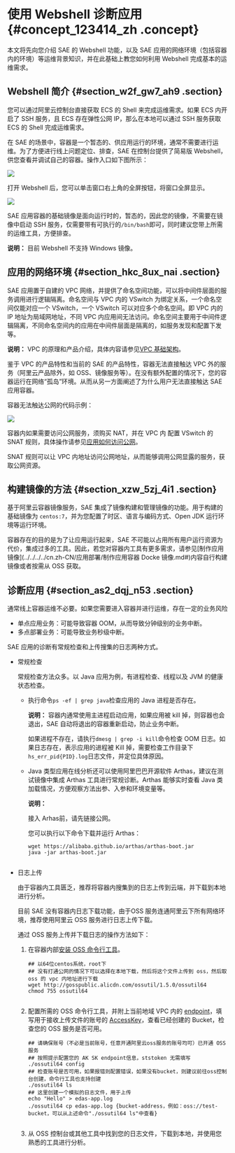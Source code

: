 # 使用 Webshell 诊断应用 {#concept_123414_zh .concept}

本文将先向您介绍 SAE 的 Webshell 功能，以及 SAE 应用的网络环境（包括容器内的环境）等运维背景知识，并在此基础上教您如何利用 Webshell 完成基本的运维需求。

## Webshell 简介 {#section_w2f_gw7_ah9 .section}

您可以通过阿里云控制台直接获取 ECS 的 Shell 来完成运维需求。如果 ECS 内开启了 SSH 服务，且 ECS 存在弹性公网 IP，那么在本地可以通过 SSH 服务获取 ECS 的 Shell 完成运维需求。

在 SAE 的场景中，容器是一个暂态的、供应用运行的环境，通常不需要进行运维。为了方便进行线上问题定位、排查，SAE 在控制台提供了简易版 Webshell，供您查看并调试自己的容器。操作入口如下图所示：

![](http://docs-aliyun.cn-hangzhou.oss.aliyun-inc.com/assets/pic/123414/cn_zh/1561705730643/webshell%E5%85%A5%E5%8F%A3.png)

打开 Webshell 后，您可以单击窗口右上角的全屏按钮，将窗口全屏显示。

![](http://docs-aliyun.cn-hangzhou.oss.aliyun-inc.com/assets/pic/123414/cn_zh/1561706052658/webshell%E5%85%A8%E5%B1%8F.png)

SAE 应用容器的基础镜像是面向运行时的，暂态的，因此您的镜像，不需要在镜像中启动 SSH 服务，仅需要带有可执行的`/bin/bash`即可，同时建议您带上所需的运维工具，方便排查。

**说明：** 目前 Webshell 不支持 Windows 镜像。

## 应用的网络环境 {#section_hkc_8ux_nai .section}

SAE 应用置于自建的 VPC 网络，并提供了命名空间功能，可以将中间件层面的服务调用进行逻辑隔离。命名空间与 VPC 内的 VSwitch 为绑定关系，一个命名空间仅能对应一个 VSwitch，一个 VSwitch 可以对应多个命名空间。即 VPC 内的 IP 地址为局域网地址，不同 VPC 内应用间无法访问。命名空间主要用于中间件逻辑隔离，不同命名空间内的应用在中间件层面是隔离的，如服务发现和配置下发等。

**说明：** VPC 的原理和产品介绍，具体内容请参见[VPC 基础架构](https://help.aliyun.com/document_detail/34221.html)。

鉴于 VPC 的产品特性和当前的 SAE 的产品特性，容器无法直接触达 VPC 外的服务（阿里云产品除外，如 OSS、镜像服务等）。在没有额外配置的情况下，您的容器运行在网络“孤岛”环境。从而从另一方面阐述了为什么用户无法直接触达 SAE 应用容器。

容器无法触达公网的代码示例：

![](http://docs-aliyun.cn-hangzhou.oss.aliyun-inc.com/assets/pic/123414/cn_zh/1561708585549/webshell-docker.png)

容器内如果需要访问公网服务，须购买 NAT，并在 VPC 内 配置 VSwitch 的 SNAT 规则，具体操作请参见[应用如何访问公网](https://help.aliyun.com/document_detail/100317.html)。

SNAT 规则可以让 VPC 内地址访问公网地址，从而能够调用公网显露的服务，获取公网资源。

## 构建镜像的方法 {#section_xzw_5zj_4i1 .section}

基于阿里云容器镜像服务，SAE 集成了镜像构建和管理镜像的功能。用于构建的基础镜像为 `centos:7`，并为您配置了时区、语言与编码方式、Open JDK 运行环境等运行环境。

容器存在的目的是为了让应用运行起来，SAE 不可能以占用所有用户运行资源为代价，集成过多的工具。因此，若您对容器内工具有更多需求，请参见[制作应用镜像](../../../../cn.zh-CN/应用部署/制作应用容器 Docke 镜像.md#)内容自行构建镜像或者按需从 OSS 获取。

## 诊断应用 {#section_as2_dqj_n53 .section}

通常线上容器运维不必要。如果您需要进入容器并进行运维，存在一定的业务风险

-   单点应用业务：可能导致容器 OOM，从而导致分钟级别的业务中断。
-   多点部署业务：可能导致业务秒级中断。

SAE 应用的诊断有常规检查和上传搜集的日志两种方式。

-   常规检查

    常规检查方法众多。以 Java 应用为例，有进程检查、线程以及 JVM 的健康状态检查。

    -   执行命令`ps -ef | grep java`检查应用的 Java 进程是否存在。

        **说明：** 容器内通常使用主进程启动应用，如果应用被 kill 掉，则容器也会退出，SAE 自动将退出的容器重新启动，防止业务中断。

        如果进程不存在，请执行`dmesg | grep -i kill`命令检查 OOM 日志。如果日志存在，表示应用的进程被 Kill 掉，需要检查工作目录下`hs_err_pid{PID}.log`日志文件，并定位具体原因。

    -   Java 类型应用在线分析还可以使用阿里巴巴开源软件 Arthas，建议在测试镜像中集成 Arthas 工具进行常规诊断。Arthas 能够实时查看 Java 类加载情况，方便观察方法出参、入参和环境变量等。

        **说明：** 

        接入 Arhas前，请先链接公网。

        您可以执行以下命令下载并运行 Arthas：

        ``` {#codeblock_gfz_606_9rb .language-java}
        wget https://alibaba.github.io/arthas/arthas-boot.jar
        java -jar arthas-boot.jar
        										
        ```

-   日志上传

    由于容器内工具匮乏，推荐将容器内搜集到的日志上传到云端，并下载到本地进行分析。

    目前 SAE 没有容器内日志下载功能，由于OSS 服务连通阿里云下所有网络环境，推荐使用阿里云 OSS 服务进行日志上传下载。

    通过 OSS 服务上传并下载日志的操作方法如下：

    1.  在容器内部[安装 OSS 命令行工具](https://help.aliyun.com/document_detail/50452.html)。

        ``` {#codeblock_qdg_hzp_6f9 .language-java}
        ## 以64位centos系统，root下
        ## 没有打通公网的情况下可以选择在本地下载，然后将这个文件上传到 oss，然后取 oss 的 vpc 内地址进行下载
        wget http://gosspublic.alicdn.com/ossutil/1.5.0/ossutil64
        chmod 755 ossutil64
        								
        ```

    2.  配置所需的 OSS 命令行工具，并附上当前地域 VPC 内的 [endpoint](https://help.aliyun.com/document_detail/31837.html)，填写用于接收上传文件的账号的 [AccessKey](https://help.aliyun.com/document_detail/53045.html)，查看已经创建的 Bucket，检查您的 OSS 服务是否可用。

        ``` {#codeblock_7ip_m6d_ndp .language-java}
        ## 请确保账号（不必是当前账号，任意开通阿里云oss服务的账号均可）已开通 OSS 服务
        ## 按照提示配置您的 AK SK endpoint信息，ststoken 无需填写
        ./ossutil64 config
        ## 检查账号是否可用，如果报错则配置错误，如果没有bucket，则建议前往oss控制台创建，命令行工具也支持创建
        ./ossutil64 ls
        ## 这里创建一个模拟的日志文件，用于上传
        echo "Hello" > edas-app.log
        ./ossutil64 cp edas-app.log {bucket-address，例如：oss://test-bucket，可以从上述命令"./ossutil64 ls"中查看}
        								
        ```

    3.  从 OSS 控制台或其他工具中找到您的日志文件，下载到本地，并使用您熟悉的工具进行分析。

